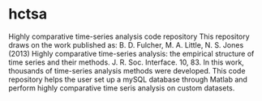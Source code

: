 hctsa
=====

Highly comparative time-series analysis code repository
This repository draws on the work published as:
B. D. Fulcher, M. A. Little, N. S. Jones (2013) Highly comparative time-series analysis: the empirical structure of time series and their methods. J. R. Soc. Interface. 10, 83.
In this work, thousands of time-series analysis methods were developed.
This code repository helps the user set up a mySQL database through Matlab and perform highly comparative time seris analysis
on custom datasets.
